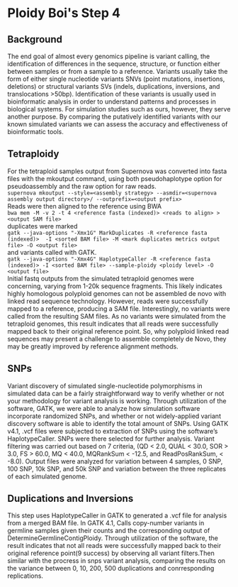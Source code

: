 # Ploidy Boi's Step 4

## Background
The end goal of almost every genomics pipeline is variant calling, the identification of differences in the sequence, structure, or function either between samples or from a sample to a reference. Variants usually take the form of either single nucleotide variants SNVs (point mutations, insertions, deletions) or structural variants SVs (indels, duplications, inversions, and translocations >50bp). Identification of these variants is usually used in bioinformatic analysis in order to understand patterns and processes in biological systems. For simulation studies such as ours, however, they serve another purpose. By comparing the putatively identified variants with our known simulated variants we can assess the accuracy and effectiveness of bioinformatic tools.

## Tetraploidy
For the tetraploid samples output from Supernova was converted into fasta files with the mkoutput command, using both pseudohaplotype option for pseudoassembly and the raw option for raw reads.    
```supernova mkoutput --style=<assembly strategy> --asmdir=<supernova assembly output directory>/ --outprefix=<output prefix>```    
Reads were then aligned to the reference using BWA      
```bwa mem -M -v 2 -t 4 <reference fasta (indexed)> <reads to align> > <output SAM file>```    
duplicates were marked     
```gatk --java-options "-Xmx1G" MarkDuplicates -R <reference fasta (indexed)>  -I <sorted BAM file> -M <mark duplicates metrics output file> -O <output file>```    
and variants called with GATK.      
```gatk --java-options "-Xmx4G" HaplotypeCaller -R <reference fasta (indexed)> -I <sorted BAM file> --sample-ploidy <ploidy level> -O <output file>```    
Initial fastq outputs from the simulated tetraploid genomes were concerning, varying from 1-20k sequence fragments. This likely indicates highly homologous polyploid genomes can not be assembled de novo with linked read sequence technology. However, reads were successfully mapped to a reference, producing a SAM file. Interestingly, no variants were called from the resulting SAM files. As no variants were simulated from the tetraploid genomes, this result indicates that all reads were successfully mapped back to their original reference point. So, why polyploid linked read sequences may present a challenge to assemble completely de Novo, they may be greatly improved by reference alignment methods.

## SNPs
Variant discovery of simulated single-nucleotide polymorphisms in simulated data can be a fairly straightforward way to verify whether or not your methodology for variant analysis is working. Through utilization of the software, GATK, we were able to analyze how simulation software incorporate randomized SNPs, and whether or not widely-applied variant discovery software is able to identify the total amount of SNPs. Using GATK v4.1, .vcf files were subjected to extraction of SNPs using the software’s HaplotypeCaller. SNPs were there selected for further analysis. Variant filtering was carried out based on 7 criteria, (QD < 2.0, QUAL < 30.0, SOR > 3.0, FS > 60.0, MQ < 40.0, MQRankSum < -12.5, and ReadPosRankSum, < -8.0). Output files were analyzed for variation between 4 samples, 0 SNP, 100 SNP, 10k SNP, and 50k SNP and variation between the three replicates of each simulated genome. 

## Duplications and Inversions

This step uses HaplotypeCaller in GATK to generated a .vcf file for analysis from a merged BAM file. In GATK 4.1, Calls copy-number variants in germline samples given their counts and the corresponding output of DetermineGermlineContigPloidy.  Through utilization of the software, the result indicates that not all reads were successfully mapped back to their original reference point(9 success) by observing all variant filters.Then similar with the procress in snps variant analysis, comparing the results on the variance between 0, 10, 200, 500 duplications and conrresponding replications.
